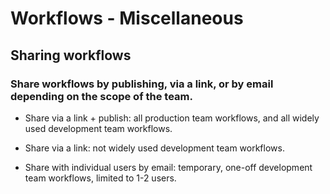 # Workflows - Miscellaneous

## Sharing workflows
### Share workflows by publishing, via a link, or by email depending on the scope of the team.

- Share via a link + publish: all production team workflows, and all widely used development team workflows.

- Share via a link: not widely used development team workflows.

- Share with individual users by email: temporary, one-off development team workflows, limited to 1-2 users.


